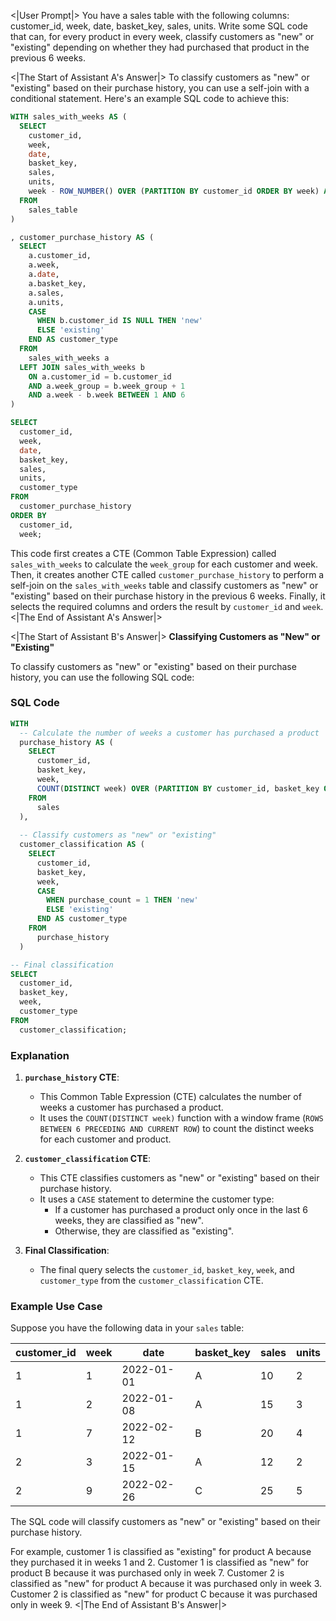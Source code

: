 <|User Prompt|>
You have a sales table with the following columns: customer_id, week, date, basket_key, sales, units. Write some SQL code that can, for every product in every week, classify customers as "new" or "existing" depending on whether they had purchased that product in the previous 6 weeks.

<|The Start of Assistant A's Answer|>
To classify customers as "new" or "existing" based on their purchase history, you can use a self-join with a conditional statement. Here's an example SQL code to achieve this:

```sql
WITH sales_with_weeks AS (
  SELECT
    customer_id,
    week,
    date,
    basket_key,
    sales,
    units,
    week - ROW_NUMBER() OVER (PARTITION BY customer_id ORDER BY week) AS week_group
  FROM
    sales_table
)

, customer_purchase_history AS (
  SELECT
    a.customer_id,
    a.week,
    a.date,
    a.basket_key,
    a.sales,
    a.units,
    CASE
      WHEN b.customer_id IS NULL THEN 'new'
      ELSE 'existing'
    END AS customer_type
  FROM
    sales_with_weeks a
  LEFT JOIN sales_with_weeks b
    ON a.customer_id = b.customer_id
    AND a.week_group = b.week_group + 1
    AND a.week - b.week BETWEEN 1 AND 6
)

SELECT
  customer_id,
  week,
  date,
  basket_key,
  sales,
  units,
  customer_type
FROM
  customer_purchase_history
ORDER BY
  customer_id,
  week;
```

This code first creates a CTE (Common Table Expression) called `sales_with_weeks` to calculate the `week_group` for each customer and week. Then, it creates another CTE called `customer_purchase_history` to perform a self-join on the `sales_with_weeks` table and classify customers as "new" or "existing" based on their purchase history in the previous 6 weeks. Finally, it selects the required columns and orders the result by `customer_id` and `week`.
<|The End of Assistant A's Answer|>

<|The Start of Assistant B's Answer|>
**Classifying Customers as "New" or "Existing"**

To classify customers as "new" or "existing" based on their purchase history, you can use the following SQL code:

### SQL Code

```sql
WITH 
  -- Calculate the number of weeks a customer has purchased a product
  purchase_history AS (
    SELECT 
      customer_id,
      basket_key,
      week,
      COUNT(DISTINCT week) OVER (PARTITION BY customer_id, basket_key ORDER BY week ROWS BETWEEN 6 PRECEDING AND CURRENT ROW) AS purchase_count
    FROM 
      sales
  ),
  
  -- Classify customers as "new" or "existing"
  customer_classification AS (
    SELECT 
      customer_id,
      basket_key,
      week,
      CASE 
        WHEN purchase_count = 1 THEN 'new'
        ELSE 'existing'
      END AS customer_type
    FROM 
      purchase_history
  )

-- Final classification
SELECT 
  customer_id,
  basket_key,
  week,
  customer_type
FROM 
  customer_classification;
```

### Explanation

1. **`purchase_history` CTE**:
   - This Common Table Expression (CTE) calculates the number of weeks a customer has purchased a product.
   - It uses the `COUNT(DISTINCT week)` function with a window frame (`ROWS BETWEEN 6 PRECEDING AND CURRENT ROW`) to count the distinct weeks for each customer and product.

2. **`customer_classification` CTE**:
   - This CTE classifies customers as "new" or "existing" based on their purchase history.
   - It uses a `CASE` statement to determine the customer type:
     - If a customer has purchased a product only once in the last 6 weeks, they are classified as "new".
     - Otherwise, they are classified as "existing".

3. **Final Classification**:
   - The final query selects the `customer_id`, `basket_key`, `week`, and `customer_type` from the `customer_classification` CTE.

### Example Use Case

Suppose you have the following data in your `sales` table:

| customer_id | week | date       | basket_key | sales | units |
|-------------|------|------------|------------|-------|-------|
| 1           | 1    | 2022-01-01 | A          | 10    | 2     |
| 1           | 2    | 2022-01-08 | A          | 15    | 3     |
| 1           | 7    | 2022-02-12 | B          | 20    | 4     |
| 2           | 3    | 2022-01-15 | A          | 12    | 2     |
| 2           | 9    | 2022-02-26 | C          | 25    | 5     |

The SQL code will classify customers as "new" or "existing" based on their purchase history. 

For example, customer 1 is classified as "existing" for product A because they purchased it in weeks 1 and 2. Customer 1 is classified as "new" for product B because it was purchased only in week 7. Customer 2 is classified as "new" for product A because it was purchased only in week 3. Customer 2 is classified as "new" for product C because it was purchased only in week 9.
<|The End of Assistant B's Answer|>